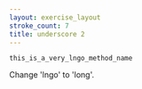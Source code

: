 ```yaml
---
layout: exercise_layout
stroke_count: 7
title: underscore 2
---
```


    this_is_a_very_lngo_method_name

Change 'lngo' to 'long'.
